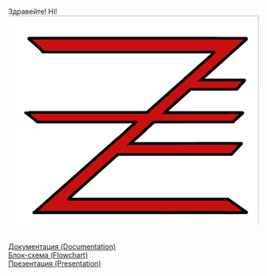 Здравейте!
Hi!
<img src="https://github.com/knandrikov18/ScaleFocus-project/blob/main/ZaFe/red.png?raw=true" alt="">

<br>
<a href =>Документация (Documentation)</a>
<br>
<a href => Блок-схема (Flowchart) </a>
<br>
<a href = > Презентация (Presentation) </a>


